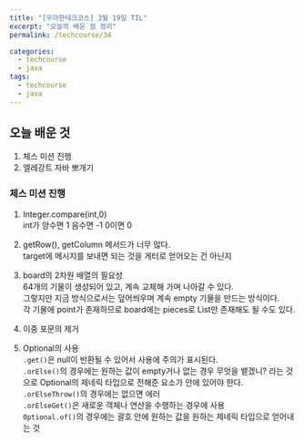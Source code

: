 ```yaml
---
title: "[우아한테크코스] 3월 19일 TIL"
excerpt: "오늘의 배운 점 정리"
permalink: /techcourse/34

categories:
  - techcourse
  - java
tags:
  - techcourse
  - java
---  
```

## 오늘 배운 것  
1. 체스 미션 진행  
2. 엘레강트 자바 뽀개기  

### 체스 미션 진행  
1. Integer.compare(int,0)  
int가 양수면 1 음수면 -1 0이면 0  
2. getRow(), getColumn 메서드가 너무 많다.  
target에 메시지를 보내면 되는 것을 게터로 얻어오는 건 아닌지  
3. board의 2차원 배열의 필요성  
64개의 기물이 생성되어 있고, 계속 교체해 가며 나아갈 수 있다.  
그렇지만 지금 방식으로서는 덮어씌우며 계속 empty 기물을 만드는 방식이다.  
각 기물에 point가 존재하므로 board에는 pieces로 List만 존재해도 될 수도 있다.  
4. 이중 포문의 제거  

5. Optional의 사용  
`.get()`은 null이 반환될 수 있어서 사용에 주의가 표시된다.  
`.orElse()`의 경우에는 원하는 값이 empty거나 없는 경우 무엇을 뱉겠니? 라는 것으로 Optional의 제네릭 타입으로 전해준 요소가 안에 있어야 한다.  
`.orElseThrow()`의 경우에는 없으면 에러  
`.orElseGet()`은 새로운 객체나 연산을 수행하는 경우에 사용  
`Optional.of()`의 경우에는 괄호 안에 원하는 값을 원하는 제네릭 타입으로 얻어내는 것  

